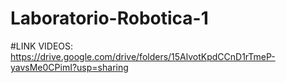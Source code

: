 # Laboratorio-Robotica-1
#LINK VIDEOS: https://drive.google.com/drive/folders/15AlvotKpdCCnD1rTmeP-yavsMe0CPimI?usp=sharing 
